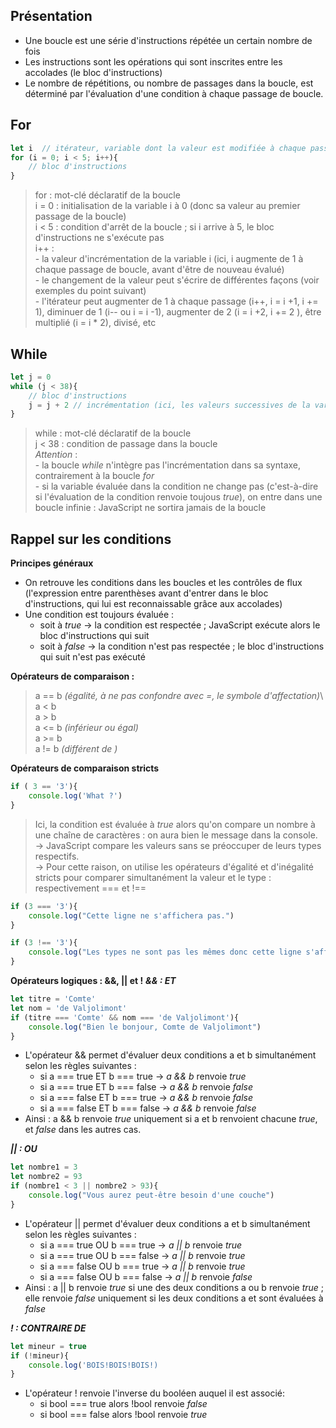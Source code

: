 ## Présentation
- Une boucle est une série d'instructions répétée un certain nombre de fois
- Les instructions sont les opérations qui sont inscrites entre les accolades (le bloc d'instructions)
- Le nombre de répétitions, ou nombre de passages dans la boucle, est déterminé par l'évaluation d'une condition à chaque passage de boucle.

## For
```javascript
let i  // itérateur, variable dont la valeur est modifiée à chaque passage de boucle
for (i = 0; i < 5; i++){ 
    // bloc d'instructions
}
```
> for : mot-clé déclaratif de la boucle\
> i = 0 : initialisation de la variable i à 0 (donc sa valeur au premier passage de la boucle)\
> i < 5 : condition d'arrêt de la boucle ; si i arrive à 5, le bloc d'instructions ne s'exécute pas\
> i++ :\
    - la valeur d'incrémentation de la variable i (ici, i augmente de 1 à chaque passage de boucle, avant d'être de nouveau évalué)\
    - le changement de la valeur peut s'écrire de différentes façons (voir exemples du point suivant)\
    - l'itérateur peut augmenter de 1 à chaque passage (i++, i = i +1, i += 1), diminuer de 1 (i-- ou i = i -1), augmenter de 2 (i = i +2, i += 2 ), être multiplié (i = i * 2), divisé, etc

## While
```javascript
let j = 0
while (j < 38){
    // bloc d'instructions
    j = j + 2 // incrémentation (ici, les valeurs successives de la variable seront 0, 2, 4, 6 ... jusqu'à 36)
}
```
> while : mot-clé déclaratif de la boucle\
> j < 38 : condition de passage dans la boucle\
> *Attention* :\
    - la boucle *while* n'intègre pas l'incrémentation dans sa syntaxe, contrairement à la boucle *for*\
    - si la variable évaluée dans la condition ne change pas (c'est-à-dire si l'évaluation de la condition renvoie toujous *true*), on entre dans une boucle infinie : JavaScript ne sortira jamais de la boucle

## Rappel sur les conditions

**Principes généraux**

- On retrouve les conditions dans les boucles et les contrôles de flux (l'expression entre parenthèses avant d'entrer dans le bloc d'instructions, qui lui est reconnaissable grâce aux accolades)
- Une condition est toujours évaluée :
    -  soit à *true* -> la condition est respectée ; JavaScript exécute alors le bloc d'instructions qui suit
    - soit à *false* -> la condition n'est pas respectée ; le bloc d'instructions qui suit n'est pas exécuté

**Opérateurs de comparaison :**
> a == b *(égalité, à ne pas confondre avec =, le symbole d'affectation)*\ 
> a < b\
> a > b\
> a <= b *(inférieur ou égal)*\
> a >= b\
> a != b *(différent de )*


**Opérateurs de comparaison stricts**
```javascript
if ( 3 == '3'){
    console.log('What ?')
}
```
> Ici, la condition est évaluée à *true* alors qu'on compare un nombre à une chaîne de caractères : on aura bien le message dans la console.\
> -> JavaScript compare les valeurs sans se préoccuper de leurs types respectifs.\
> -> Pour cette raison, on utilise les opérateurs d'égalité et d'inégalité stricts pour comparer simultanément la valeur et le type : respectivement === et !==
```javascript
if (3 === '3'){
    console.log("Cette ligne ne s'affichera pas.")
}
```
```javascript
if (3 !== '3'){
    console.log("Les types ne sont pas les mêmes donc cette ligne s'affichera.")
}
```
**Opérateurs logiques : &&, || et !**
***&& : ET***
```javascript
let titre = 'Comte'
let nom = 'de Valjolimont'
if (titre === 'Comte' && nom === 'de Valjolimont'){
    console.log("Bien le bonjour, Comte de Valjolimont")
}
```
- L'opérateur && permet d'évaluer deux conditions a et b simultanément selon les règles suivantes :
    - si a === true ET b === true -> *a && b* renvoie *true*
    - si a === true ET b === false -> *a && b* renvoie *false*
    - si a === false ET b === true -> *a && b* renvoie *false*
    - si a === false ET b === false -> *a && b* renvoie *false*
- Ainsi : a && b renvoie *true* uniquement si a et b renvoient chacune *true*, et *false* dans les autres cas.

***|| : OU***
```javascript
let nombre1 = 3
let nombre2 = 93
if (nombre1 < 3 || nombre2 > 93){
    console.log("Vous aurez peut-être besoin d'une couche")
}
```
- L'opérateur || permet d'évaluer deux conditions a et b simultanément selon les règles suivantes :
    - si a === true OU b === true -> *a || b* renvoie *true*
    - si a === true OU b === false -> *a || b* renvoie *true*
    - si a === false OU b === true -> *a || b* renvoie *true*
    - si a === false OU b === false -> *a || b* renvoie *false*
- Ainsi : a || b renvoie *true* si une des deux conditions a ou b renvoie *true* ; elle renvoie *false* uniquement si les deux conditions a et sont évaluées à *false*

***! : CONTRAIRE DE***
```javascript
let mineur = true
if (!mineur){
    console.log('BOIS!BOIS!BOIS!)
}
```
- L'opérateur ! renvoie l'inverse du booléen auquel il est associé:
    - si bool === true alors !bool renvoie *false*
    - si bool === false alors !bool renvoie *true*
